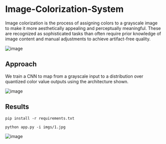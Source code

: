 # Image-Colorization-System

Image colorization is the process of assigning colors to a grayscale image to make it more aesthetically appealing and perceptually meaningful. These are recognized as sophisticated tasks than often require prior knowledge of image content and manual adjustments to achieve artifact-free quality.

![image](https://user-images.githubusercontent.com/64821137/188227907-666ff003-9e30-40b9-b3a7-b5df11df29b0.png)

## Approach

We train a CNN to map from a grayscale input to a distribution over quantized color value outputs using the architecture shown. 

![image](https://user-images.githubusercontent.com/64821137/188229119-fba122d4-5041-4a2b-a9b1-262a5a5efff7.png)

## Results

```
pip install -r requirements.txt
```
```
python app.py -i imgs/1.jpg
```

![image](https://user-images.githubusercontent.com/64821137/188229793-2f3d5851-51f2-4611-ae49-0d87597513f0.png)
